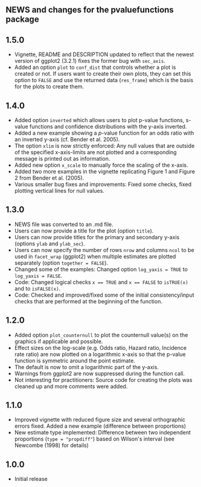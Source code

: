 ## NEWS and changes for the pvaluefunctions package


1.5.0
-------------

  * Vignette, README and DESCRIPTION updated to reflect that the newest version of ggplot2 (3.2.1) fixes the former bug with `sec_axis`.
  * Added an option `plot` to `conf_dist` that controls whether a plot is created or not. If users want to create their own plots, they can set this option to `FALSE` and use the returned data (`res_frame`) which is the basis for the plots to create them.
  

1.4.0
-------------
  
  * Added option `inverted` which allows users to plot p-value functions, s-value functions and confidence distributions with the y-axis inverted.
  * Added a new example showing a *p*-value function for an odds ratio with an inverted y-axis (cf. Bender et al. 2005).
  * The option `xlim` is now strictly enforced: Any null values that are outside of the specified x-axis-limits are not plotted and a corresponding message is printed out as information.
  * Added new option `x_scale` to manually force the scaling of the x-axis.
  * Added two more examples in the vignette replicating Figure 1 and Figure 2 from Bender et al. (2005).
  * Various smaller bug fixes and improvements: Fixed some checks, fixed plotting vertical lines for null values.

1.3.0
-------------

  * NEWS file was converted to an .md file.
  * Users can now provide a title for the plot (option `title`).
  * Users can now provide titles for the primary and secondary y-axis (options `ylab` and `ylab_sec`).
  * Users can now specify the number of rows `nrow` and columns `ncol` to be used in `facet_wrap` (ggplot2) when multiple estimates are plotted separately (option `together = FALSE`).
  * Changed some of the examples: Changed option `log_yaxis = TRUE` to `log_yaxis = FALSE`.
  * Code: Changed logical checks `x == TRUE` and `x == FALSE` to `isTRUE(x)` and to `isFALSE(x)`.
  * Code: Checked and improved/fixed some of the initial consistency/input checks that are performed at the beginning of the function.

1.2.0
-------------

  * Added option `plot_counternull` to plot the counternull value(s) on the graphics if applicable and possible.
  * Effect sizes on the log-scale (e.g. Odds ratio, Hazard ratio, Incidence rate ratio) are now plotted on a logarithmic x-axis so that the p-value function is symmetric around the point estimate.
  * The default is now to omit a logarithmic part of the y-axis.
  * Warnings from ggplot2 are now suppressed during the function call.
  * Not interesting for practitioners: Source code for creating the plots was cleaned up and more comments were added.

1.1.0
-------------

  * Improved vignette with reduced figure size and several orthographic errors fixed. Added a new example (difference between proportions)
  * New estimate type implemented: Difference between two independent proportions (`type = "propdiff"`) based on Wilson's interval (see Newcombe (1998) for details)

1.0.0
-------------

  * Initial release
